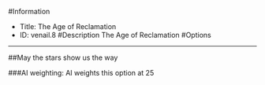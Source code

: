 #Information
 - Title: The Age of Reclamation
 - ID: venail.8
#Description
The Age of Reclamation
#Options

___
##May the stars show us the way

###AI weighting:
AI weights this option at 25


